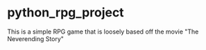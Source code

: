 # python_rpg_project

This is a simple RPG game that is loosely based off the movie "The Neverending Story"

